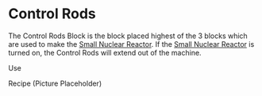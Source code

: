 Control Rods
============

The Control Rods Block is the block placed highest of the 3 blocks which are used to make the [Small Nuclear Reactor](small_reactor.md).
If the [Small Nuclear Reactor](small_reactor.md) is turned on, the Control Rods will extend out of the machine.

Use

Recipe
(Picture Placeholder)